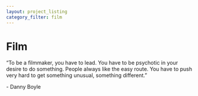 ```yaml
---
layout: project_listing
category_filter: film
---
```


# Film

“To be a filmmaker, you have to lead. You have to be psychotic in your desire to do something. People always like the easy route. You have to push very hard to get something unusual, something different.”

\- Danny Boyle